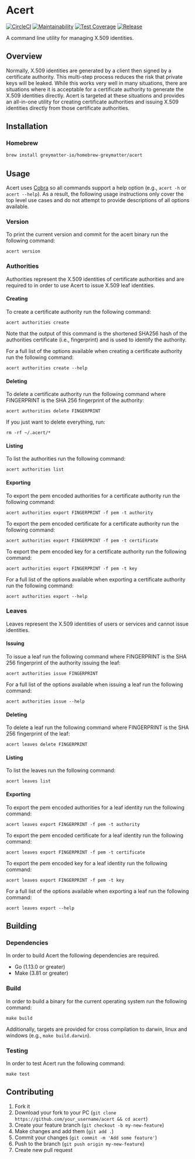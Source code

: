 # Acert

[![CircleCI](https://circleci.com/gh/greymatter-io/acert.svg?style=svg)](https://circleci.com/gh/greymatter-io/acert)
[![Maintainability](https://api.codeclimate.com/v1/badges/e6075ec40b30e413437c/maintainability)](https://codeclimate.com/github/greymatter-io/acert/maintainability)
[![Test Coverage](https://api.codeclimate.com/v1/badges/e6075ec40b30e413437c/test_coverage)](https://codeclimate.com/github/greymatter-io/acert/test_coverage)
[![Release](https://github.com/greymatter-io/acert/workflows/Create%20a%20release/badge.svg)](https://github.com/greymatter-io/acert/actions)

A command line utility for managing X.509 identities.

## Overview

Normally, X.509 identities are generated by a client then signed by a certificate authority. This multi-step process reduces the risk that private keys will be leaked. While this works very well in many situations, there are situations where it is acceptable for a certificate authority to generate the X.509 identities directly. Acert is targeted at these situations and provides an all-in-one utility for creating certificate authorities and issuing X.509 identities directly from those certificate authorities.

## Installation

### Homebrew

```sh
brew install greymatter-io/homebrew-greymatter/acert
```

## Usage

Acert uses [Cobra](https://github.com/spf13/cobra) so all commands support a help option (e.g., `acert -h` or `acert --help`). As a result, the following usage instructions only cover the top level use cases and do not attempt to provide descriptions of all options available.

### Version

To print the current version and commit for the acert binary run the following command:

    acert version

### Authorities

Authorities represent the X.509 identities of certificate authorities and are required to in order to use Acert to issue X.509 leaf identities.

#### Creating

To create a certificate authority run the following command:

    acert authorities create

Note that the output of this command is the shortened SHA256 hash of the authorities certificate (i.e., fingerprint) and is used to identify the authority.

For a full list of the options available when creating a certificate authority run the following command:

    acert authorities create --help

#### Deleting

To delete a certificate authority run the following command where FINGERPRINT is the SHA 256 fingerprint of the authority:

    acert authorities delete FINGERPRINT

If you just want to delete everything, run:

    rm -rf ~/.acert/*

#### Listing

To list the authorities run the following command:

    acert authorities list

#### Exporting

To export the pem encoded authorities for a certificate authority run the following command:

    acert authorities export FINGERPRINT -f pem -t authority

To export the pem encoded certificate for a certificate authority run the following command:

    acert authorities export FINGERPRINT -f pem -t certificate

To export the pem encoded key for a certificate authority run the following command:

    acert authorities export FINGERPRINT -f pem -t key

For a full list of the options available when exporting a certificate authority run the following command:

    acert authorities export --help

### Leaves

Leaves represent the X.509 identities of users or services and cannot issue identities.

#### Issuing

To issue a leaf run the following command where FINGERPRINT is the SHA 256 fingerprint of the authority issuing the leaf:

    acert authorities issue FINGERPRINT

For a full list of the options available when issuing a leaf run the following command:

    acert authorities issue --help

#### Deleting

To delete a leaf run the following command where FINGERPRINT is the SHA 256 fingerprint of the leaf:

    acert leaves delete FINGERPRINT

#### Listing

To list the leaves run the following command:

    acert leaves list

#### Exporting

To export the pem encoded authorities for a leaf identity run the following command:

    acert leaves export FINGERPRINT -f pem -t authority

To export the pem encoded certificate for a leaf identity run the following command:

    acert leaves export FINGERPRINT -f pem -t certificate

To export the pem encoded key for a leaf identity run the following command:

    acert leaves export FINGERPRINT -f pem -t key

For a full list of the options available when exporting a leaf run the following command:

    acert leaves export --help

## Building

### Dependencies

In order to build Acert the following dependencies are required.

- Go (1.13.0 or greater)
- Make (3.81 or greater)

### Build

In order to build a binary for the current operating system run the following command:

    make build

Additionally, targets are provided for cross compilation to darwin, linux and windows (e.g., `make build.darwin`).

### Testing

In order to test Acert run the following command:

    make test

## Contributing

1. Fork it
1. Download your fork to your PC (`git clone https://github.com/your_username/acert && cd acert`)
1. Create your feature branch (`git checkout -b my-new-feature`)
1. Make changes and add them (`git add .`)
1. Commit your changes (`git commit -m 'Add some feature'`)
1. Push to the branch (`git push origin my-new-feature`)
1. Create new pull request
